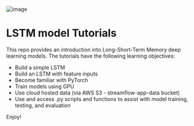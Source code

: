 ![image](https://github.com/whitelightning450/LSTM-Tutorials/assets/33735397/dc253a0d-0d78-43d9-86fc-6b2b2882cb1a)

# LSTM model Tutorials
This repo provides an introduction into Long-Short-Term Memory deep learning models.
The tutorials have the following learning objectives:
* Build a simple LSTM 
* Build an LSTM with feature inputs
* Become familiar with PyTorch
* Train models using GPU
* Use cloud hosted data (via AWS S3 -  streamflow-app-data bucket)
* Use and access .py scripts and functions to assist with model training, testing, and evaluation

Enjoy!



